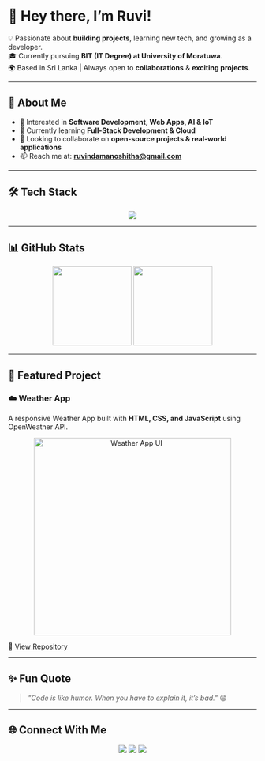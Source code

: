# 👋 Hey there, I’m Ruvi!  

💡 Passionate about **building projects**, learning new tech, and growing as a developer.  
🎓 Currently pursuing **BIT (IT Degree) at University of Moratuwa**.  
🌍 Based in Sri Lanka | Always open to **collaborations** & **exciting projects**.  

---

## 🚀 About Me
- 👀 Interested in **Software Development, Web Apps, AI & IoT**  
- 🌱 Currently learning **Full-Stack Development & Cloud**  
- 💞️ Looking to collaborate on **open-source projects & real-world applications**  
- 📫 Reach me at: **[ruvindamanoshitha@gmail.com](mailto:ruvindamanoshitha@gmail.com)**  

---

## 🛠️ Tech Stack
<p align="center">
  <img src="https://skillicons.dev/icons?i=html,css,js,react,flutter,php,laravel,java,spring,mysql,mongodb,git,github,vscode,androidstudio&perline=8" />
</p>

---

## 📊 GitHub Stats
<p align="center">
  <img src="https://github-readme-stats.vercel.app/api?username=Ruvi7599&show_icons=true&theme=radical" height="160px"/>
  <img src="https://github-readme-streak-stats.herokuapp.com/?user=Ruvi7599&theme=radical" height="160px"/>
</p>

---

## 🌟 Featured Project
### ☁️ Weather App
A responsive Weather App built with **HTML, CSS, and JavaScript** using OpenWeather API.  

<p align="center">
  <img src="ui/Results.png" width="400px" alt="Weather App UI"/>
</p>

🔗 [View Repository](https://github.com/Ruvi7599/weather-app)

---

## ✨ Fun Quote
> *"Code is like humor. When you have to explain it, it’s bad."* 😄

---

## 🌐 Connect With Me
<p align="center">
  <a href="https://github.com/Ruvi7599"><img src="https://img.shields.io/badge/GitHub-181717?style=for-the-badge&logo=github&logoColor=white"/></a>
  <a href="mailto:ruvindamanoshitha@gmail.com"><img src="https://img.shields.io/badge/Email-D14836?style=for-the-badge&logo=gmail&logoColor=white"/></a>
  <a href="https://www.linkedin.com/in/ruvindamanoshitha"><img src="https://img.shields.io/badge/LinkedIn-0077B5?style=for-the-badge&logo=linkedin&logoColor=white"/></a>
</p>
